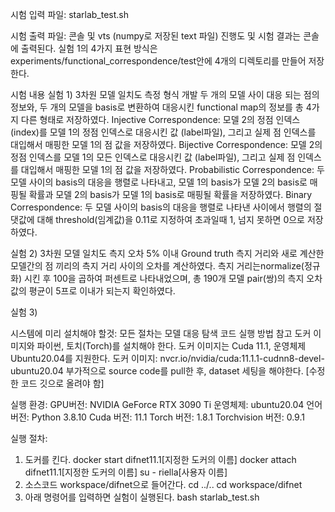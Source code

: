 시험 입력 파일: starlab_test.sh

시험 출력 파일: 콘솔 및 vts (numpy로 저장된 text 파일)
진행도 및 시험 결과는 콘솔에 출력된다.
실험 1의 4가지 표현 방식은 experiments/functional_correspondence/test안에 4개의 디렉토리를 만들어 저장한다.

시험 내용
실험 1) 3차원 모델 일치도 측정 형식 개발
두 개의 모델 사이 대응 되는 점의 정보와, 두 개의 모델을 basis로 변환하여 대응시킨 functional map의 정보를 총 4가지 다른 형태로 저장하였다.
Injective Correspondence: 모델 2의 정점 인덱스(index)를 모델 1의 정점 인덱스로 대응시킨 값 (label파일), 그리고 실제 점 인덱스를 대입해서 매핑한 모델 1의 점 값을 저장하였다.
Bijective Correspondence: 모델 2의 정점 인덱스를 모델 1의 모든 인덱스로 대응시킨 값 (label파일), 그리고 실제 점 인덱스를 대입해서 매핑한 모델 1의 점 값을 저장하였다.
Probabilistic Correspondence: 두 모델 사이의 basis의 대응을 행렬로 나타내고, 모델 1의 basis가 모델 2의 basis로 매핑될 확률과 모델 2의 basis가 모델 1의 basis로 매핑될 확률을 저장하였다.
Binary Correspondence: 두 모델 사이의 basis의 대응을 행렬로 나타낸 사이에서 행렬의 절댓값에 대해 threshold(임계값)을 0.11로 지정하여 초과일때 1, 넘지 못하면 0으로 저장하였다.

실험 2) 3차원 모델 일치도 측지 오차 5% 이내
Ground truth 측지 거리와 새로 계산한 모델간의 점 끼리의 측지 거리 사이의 오차를 계산하였다.
측지 거리는normalize(정규화) 시킨 후 100을 곱하여 퍼센트로 나타내었으며, 총 190개 모델 pair(쌍)의 측지 오차값의 평균이 5프로 이내가 되는지 확인하였다.

실험 3)

시스템에 미리 설치해야 할것:
모든 절차는 모델 대응 탐색 코드 실행 방법 참고
도커 이미지와 파이썬, 토치(Torch)를 설치해야 한다. 도커 이미지는 Cuda 11.1, 운영체제 Ubuntu20.04를 지원한다.
도커 이미지: nvcr.io/nvidia/cuda:11.1.1-cudnn8-devel-ubuntu20.04
부가적으로 source code를 pull한 후, dataset 세팅을 해야한다.
[수정한 코드 깃으로 올려야 함]

실행 환경:
GPU버전: NVIDIA GeForce RTX 3090 Ti
운영체제: ubuntu20.04
언어 버전: Python 3.8.10
Cuda 버전: 11.1
Torch 버전: 1.8.1
Torchvision 버전: 0.9.1

실행 절차:
1. 도커를 킨다.
docker start difnet11.1[지정한 도커의 이름]
docker attach difnet11.1[지정한 도커의 이름]
su - riella[사용자 이름]
2. 소스코드 workspace/difnet으로 들어간다.
cd ../..
cd workspace/difnet 
3. 아래 명령어를 입력하면 실험이 실행된다.
bash starlab_test.sh
